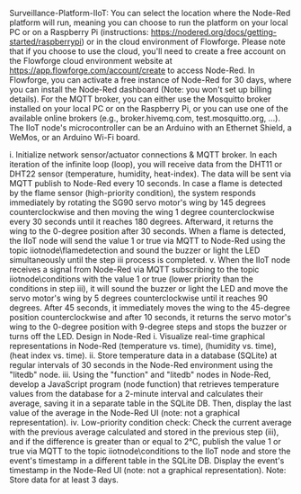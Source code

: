 Surveillance-Platform-IIoT:
You can select the location where the Node-Red platform will run, meaning you can choose to run the platform on your local PC or on a Raspberry Pi (instructions: https://nodered.org/docs/getting-started/raspberrypi) or in the cloud environment of Flowforge. Please note that if you choose to use the cloud, you'll need to create a free account on the Flowforge cloud environment website at https://app.flowforge.com/account/create to access Node-Red. In Flowforge, you can activate a free instance of Node-Red for 30 days, where you can install the Node-Red dashboard (Note: you won't set up billing details). For the MQTT broker, you can either use the Mosquitto broker installed on your local PC or on the Raspberry Pi, or you can use one of the available online brokers (e.g., broker.hivemq.com, test.mosquitto.org, ...). The IIoT node's microcontroller can be an Arduino with an Ethernet Shield, a WeMos, or an Arduino Wi-Fi board.

i. Initialize network sensor/actuator connections & MQTT broker. 
In each iteration of the infinite loop (loop), you will receive data from the DHT11 or DHT22 sensor (temperature, humidity, heat-index).
The data will be sent via MQTT publish to Node-Red every 10 seconds. 
In case a flame is detected by the flame sensor (high-priority condition), the system responds immediately by rotating the SG90 servo motor's wing by 145 degrees 
counterclockwise and then moving the wing 1 degree counterclockwise every 30 seconds until it reaches 180 degrees. Afterward, it returns the wing to the 0-degree position after 30 seconds. 
When a flame is detected, the IIoT node will send the value 1 or true via MQTT to Node-Red using the topic iiotnode\flamedetection and sound the buzzer or light the LED simultaneously until the step iii process is completed. v. When the IIoT node receives a signal from Node-Red via MQTT subscribing to the topic iiotnode\conditions with the value 1 or true (lower priority than the conditions in step 
iii), it will sound the buzzer or light the LED and move the servo motor's wing by 5 degrees counterclockwise until it reaches 90 degrees. After 45 seconds, it immediately moves the wing to the 45-degree position counterclockwise and after 10 seconds, it returns the servo motor's wing to the 0-degree position with 9-degree steps and stops the buzzer or turns off the LED. Design in Node-Red i. Visualize real-time graphical representations in Node-Red (temperature vs. time), (humidity vs. time), (heat index vs. time). ii. Store temperature data in a database (SQLite) at regular intervals of 30 seconds in the Node-Red environment using the "litedb" node. iii. Using the "function" and "litedb" nodes in Node-Red, develop a JavaScript program (node function) that retrieves temperature values from the database for a 2-minute interval and calculates their average, saving it in a separate table in the SQLite DB. Then, display the last value of the average in the Node-Red UI (note: not a graphical representation). iv. Low-priority condition check: Check the current average with the previous average calculated and stored in the previous step (iii), and if the difference is greater than or equal to 2°C, publish the value 1 or true via MQTT to the topic iiotnode\conditions to the IIoT node and store the event's timestamp in a different table in the SQLite DB. Display the event's timestamp in the Node-Red UI (note: not a graphical representation). Note: Store data for at least 3 days. 
